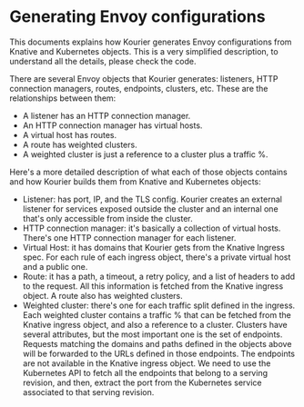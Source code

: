 # Generating Envoy configurations

This documents explains how Kourier generates Envoy configurations from Knative
and Kubernetes objects. This is a very simplified description, to understand all
the details, please check the code.

There are several Envoy objects that Kourier generates: listeners, HTTP
connection managers, routes, endpoints, clusters, etc. These are the
relationships between them:

- A listener has an HTTP connection manager.
- An HTTP connection manager has virtual hosts.
- A virtual host has routes.
- A route has weighted clusters.
- A weighted cluster is just a reference to a cluster plus a traffic %.

Here's a more detailed description of what each of those objects contains and
how Kourier builds them from Knative and Kubernetes objects:

- Listener: has port, IP, and the TLS config. Kourier creates an external
listener for services exposed outside the cluster and an internal one that's
only accessible from inside the cluster.
- HTTP connection manager: it's basically a collection of virtual hosts. There's
one HTTP connection manager for each listener.
- Virtual Host: it has domains that Kourier gets from the Knative Ingress spec.
For each rule of each ingress object, there's a private virtual host and a
public one.
- Route: it has a path, a timeout, a retry policy, and a list of headers to add
to the request. All this information is fetched from the Knative ingress object.
A route also has weighted clusters.
- Weighted cluster: there's one for each traffic split defined in the ingress.
Each weighted cluster contains a traffic % that can be fetched from the Knative
ingress object, and also a reference to a cluster. Clusters have several
attributes, but the most important one is the set of endpoints. Requests
matching the domains and paths defined in the objects above will be forwarded to
the URLs defined in those endpoints. The endpoints are not available in the
Knative ingress object. We need to use the Kubernetes API to fetch all the
endpoints that belong to a serving revision, and then, extract the port from the
Kubernetes service associated to that serving revision.
